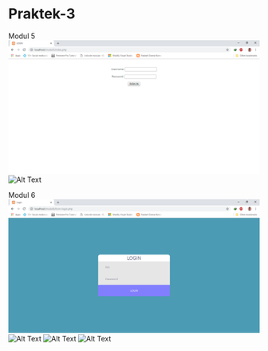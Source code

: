 # Praktek-3
Modul 5
![Alt Text](https://github.com/DimasRafly/Praktek-3/blob/master/modul5/modul5_1.png)
![Alt Text](https://github.com/DimasRafly/Praktek-3/blob/master/modul5/modul5_2png)

Modul 6
![Alt Text](https://github.com/DimasRafly/Praktek-3/blob/master/modul6/modul6_1.png)
![Alt Text](https://github.com/DimasRafly/Praktek-3/blob/master/modul6/modul6_2png)
![Alt Text](https://github.com/DimasRafly/Praktek-3/blob/master/modul6/modul6_3png)
![Alt Text](https://github.com/DimasRafly/Praktek-3/blob/master/modul6/modul6_4png)
